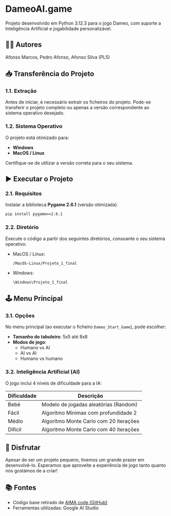 # DameoAI.game
Projeto desenvolvido em Python 3.12.3 para o jogo Dameo, com suporte a Inteligência Artificial e jogabilidade personalizável.

## 👨‍💻 Autores

Afonso Marcos, Pedro Afonso, Afonso Silva (PL5)

## 📥 Transferência do Projeto

### 1.1. Extração

Antes de iniciar, é necessário extrair os ficheiros do projeto. Pode-se transferir o projeto completo ou apenas a versão correspondente ao sistema operativo desejado.

### 1.2. Sistema Operativo

O projeto está otimizado para:
- **Windows**
- **MacOS / Linux**

Certifique-se de utilizar a versão correta para o seu sistema.

## ▶️ Executar o Projeto

### 2.1. Requisitos

Instalar a biblioteca **Pygame 2.6.1** (versão otimizada).

```bash
pip install pygame==2.6.1
```

### 2.2. Diretório

Execute o código a partir dos seguintes diretórios, consoante o seu sistema operativo:

- MacOS / Linux:
  ```
  /MacOS-Linux/Projeto_1_final
  ```

- Windows:
  ```
  \Windows\Projeto_1_final
  ```

## 🕹 Menu Principal

### 3.1. Opções

No menu principal (ao executar o ficheiro `Dameo_Start_Game`), pode escolher:
- **Tamanho do tabuleiro**: 5x5 até 8x8
- **Modos de jogo**:
  - Humano vs AI
  - AI vs AI
  - Humano vs humano

### 3.2. Inteligência Artificial (AI)

O jogo inclui 4 níveis de dificuldade para a IA:

| Dificuldade | Descrição |
|-------------|-----------|
| Bebé        | Modelo de jogadas aleatórias (Random) |
| Fácil       | Algoritmo Minimax com profundidade 2 |
| Médio       | Algoritmo Monte Carlo com 20 iterações |
| Difícil     | Algoritmo Monte Carlo com 40 iterações |

## 🎉 Disfrutar

Apesar de ser um projeto pequeno, tivemos um grande prazer em desenvolvê-lo. Esperamos que aproveite a experiência de jogo tanto quanto nós gostámos de a criar!

## 📚 Fontes

- Código base retirado de [AIMA code (GitHub)](https://github.com/aimacode)
- Ferramentas utilizadas: Google AI Studio
